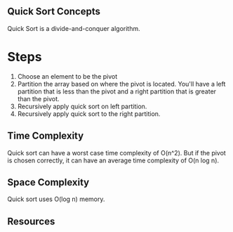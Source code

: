 ## Quick Sort Concepts
Quick Sort is a divide-and-conquer algorithm. 

# Steps 
1. Choose an element to be the pivot 
2. Partition the array based on where the pivot is located. You'll have a left partition that is less than the pivot and a right partition that is greater than the pivot. 
3. Recursively apply quick sort on left partition. 
4. Recursively apply quick sort to the right partition.

## Time Complexity
Quick sort can have a worst case time complexity of O(n^2). But if the pivot is chosen correctly, it can have an average time complexity of O(n log n).

## Space Complexity
Quick sort uses O(log n) memory.

## Resources